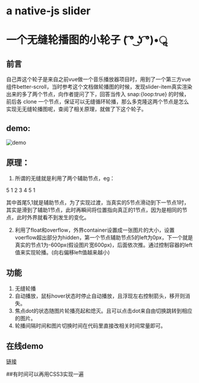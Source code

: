 # a native-js slider
# 一个无缝轮播图的小轮子 ( ͡° ͜ʖ ͡°)•ॢ

## 前言
自己弄这个轮子是来自之前vue做一个音乐播放器项目时，用到了一个第三方vue组件better-scroll，当时参考这个文档做轮播图的时候，发现slider-item真实渲染出来的多了两个节点，向作者提问了下，回答当传入 snap:{loop:true} 的时候，前后各 clone 一个节点，保证可以无缝循环轮播，那么多克隆这两个节点是怎么实现无无缝轮播图呢，查阅了相关原理，就做了下这个轮子。


## demo:
![demo](https://github.com/ZhangMingZhao1/a-native-js-slider/blob/master/demoGIF.gif)


## 原理：
1. 所谓的无缝就是利用了两个辅助节点，eg：

5 1 2 3 4 5 1

其中首尾5,1就是辅助节点，为了实现过渡，当真实的5节点滑动到下一节点1时，其实是滑到了辅助1节点，此时再瞬间将位置指向真正的1节点，因为是相同的节点，此时外界就看不到发生的变化。

2. 利用了float和overflow，外界container设置成一张图片的大小，设置voerflow超出部分为hidden，第一个节点辅助节点5的left为0px，下一个就是真实的节点1为-600px(假设图片宽600px)，后面依次推。通过控制容器的left值来实现轮播。(向右偏移left值越来越小)

## 功能
1. 无缝轮播
2. 自动播放，鼠标hover状态时停止自动播放，且浮现左右控制箭头，移开则消失。
3. 焦点dot的状态随图片轮播亮起和熄灭。且可以点击dot来自由切换跳转到相应的图片。
4. 轮播间隔时间和图片切换时间在代码里直接改相关时间常量即可。

## 在线demo
[链接](https://zhangmingzhao1.github.io/a-native-js-slider/index.html)

##有时间可以再用CSS3实现一遍
